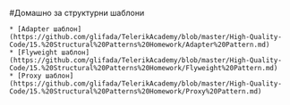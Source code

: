 ﻿#Домашно за структурни шаблони

	* [Adapter шаблон](https://github.com/glifada/TelerikAcademy/blob/master/High-Quality-Code/15.%20Structural%20Patterns%20Homework/Adapter%20Pattern.md)
	* [Flyweight шаблон](https://github.com/glifada/TelerikAcademy/blob/master/High-Quality-Code/15.%20Structural%20Patterns%20Homework/Flyweight%20Pattern.md)
	* [Proxy шаблон](https://github.com/glifada/TelerikAcademy/blob/master/High-Quality-Code/15.%20Structural%20Patterns%20Homework/Proxy%20Pattern.md)